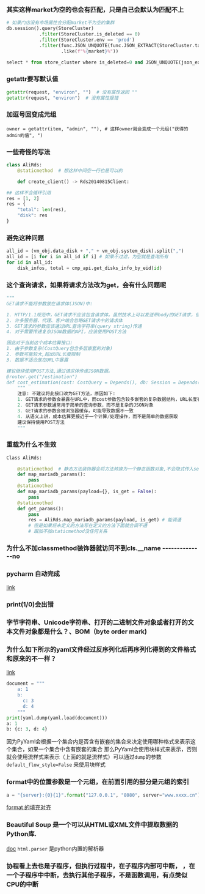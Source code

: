 ### 其实这样market为空的也会有匹配，只是自己会默认为匹配不上
```py
# 如果门店没有市场属性会分配market不为空的集群
db.session().query(StoreCluster)
            .filter(StoreCluster.is_deleted == 0)
            .filter(StoreCluster.env == 'prod')
            .filter(func.JSON_UNQUOTE(func.JSON_EXTRACT(StoreCluster.tags, "$.Market"))
                    .like(f"%{market}%"))

select * from store_cluster where is_deleted=0 and JSON_UNQUOTE(json_extract(tags, "$.Market")) like "%%";                                    
```
### getattr要写默认值
```py
getattr(request, "environ", "")  # 没有属性返回 ""
getattr(request, "environ")  # 没有属性报错

```
### 加逗号回变成元组
```
owner = getattr(item, "admin", ""), # 这样owner就会变成一个元组("获得的admin的值", ")
```
### 一些奇怪的写法
```py
class AliRds:
    @staticmethod  # 想这样中间空一行也是可以的

    def create_client() -> Rds20140815Client:

## 这样不会循环引用
res = [1, 2]
res = {
    "total": len(res),
    "disk": res
}


```
### 避免这种问题
```py
all_id = (vm_obj.data_disk + "," + vm_obj.system_disk).split(",")
all_id = [i for i in all_id if i] # 如果不过滤，为空就是查询所有
for id in all_id:
    disk_infos, total = cmp_api.get_disks_info_by_eid(id)
```
### 这个查询请求，如果将请求方法改为get，会有什么问题呢
```py
"""
GET请求不能将参数放在请求体(JSON)中:

1. HTTP/1.1规范中，GET请求不应该包含请求体。虽然技术上可以发送带body的GET请求，但这违反了HTTP设计原则
2. 许多服务器、代理、客户端会忽略GET请求中的请求体
3. GET请求的参数应该通过URL查询字符串(query string)传递
4. 对于需要传递复杂JSON数据的API，应该使用POST方法

因此对于当前这个成本估算接口:
1. 由于参数复杂(CostQuery包含多层嵌套的对象)
2. 参数可能较大,超出URL长度限制
3. 数据不适合放在URL中暴露

建议继续使用POST方法,通过请求体传递JSON数据。
@router.get("/estimation")
def cost_estimation(cost: CostQuery = Depends(), db: Session = Depends(get_db)):
    """
    注意: 不建议将此接口改为GET方法，原因如下:
    1. GET请求的参数会暴露在URL中，而cost参数包含较多嵌套的复杂数据结构，URL长度有限制
    2. GET请求参数通常用于简单的查询参数，而不是复杂的JSON对象
    3. GET请求的参数会被浏览器缓存，可能导致数据不一致
    4. 从语义上讲，成本估算更接近于一个计算/处理操作，而不是简单的数据获取
    建议保持使用POST方法
    """
```
### 重载为什么不生效
```py
Class AliRds:

    @staticmethod  # 静态方法装饰器会将方法转换为一个静态函数对象,不会隐式传入self或cls参数,使其可以直接通过类名调用而无需实例化。它实际上是通过staticmethod类来实现的,该类会返回一个去除了方法对类的绑定的函数对象。
    def map_mariadb_params():
        pass
    @staticmothed
    def map_mariadb_params(payload={}, is_get = False):
        pass
    @staticmothed
    def get_params():
        pass 
        res = AliRds.map_mariadb_params(payload, is_get) # 能调通
        # 但是如果将未定义的方法写在定义的方法下面就会调不通
        # 跟加不加staticmethod没任何关系


```
### 为什么不加classmethod装饰器就访问不到cls.__name --------------no
### pycharm 自动完成
[link](https://blog.csdn.net/migming/article/details/109978585)
### print(1/0)会出错
### 字节字符串、Unicode字符串、打开的二进制文件对象或者打开的文本文件对象都是什么？、BOM（byte order mark)
### 为什么如下所示的yaml文件经过反序列化后再序列化得到的文件格式和原来的不一样？
[link](https://blog.csdn.net/swinfans/article/details/88770119)
```python
document = """
    a: 1
    b:
      c: 3
      d: 4
    """
print(yaml.dump(yaml.load(document)))
a: 1
b: {c: 3, d: 4}
```
因为PyYaml会根据一个集合内是否含有嵌套的集合来决定使用哪种格式来表示这个集合，如果一个集合中含有嵌套的集合
那么PyYaml会使用块样式来表示，否则就会使用流样式来表示（上面的就是流样式）可以通过`dump`的参数`default_flow_style=False`
来使用块样式


### format中的**位置参数**是一个元组，在前面引用的部分是元组的索引
```python
a = "{server}:{0}{1}".format("127.0.0.1", "8080", server="www.xxxx.cn")
```
[format 的填充对齐](https://www.cnblogs.com/lvcm/p/8859225.html)

### Beautiful Soup 是一个可以从HTML或XML文件中提取数据的Python库.
[doc](https://beautifulsoup.readthedocs.io/zh_CN/v4.4.0/)
`html.parser` 是python内置的解析器

### 协程看上去也是子程序，但执行过程中，在子程序内部可中断， ，在一个子程序中中断，去执行其他子程序，不是函数调用，有点类似CPU的中断
